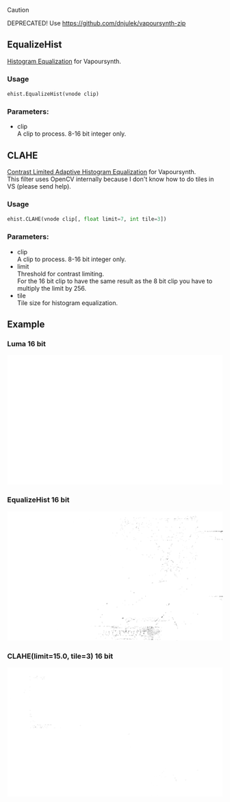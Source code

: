 > [!CAUTION] 
> DEPRECATED! Use https://github.com/dnjulek/vapoursynth-zip

## EqualizeHist

[Histogram Equalization](https://en.wikipedia.org/wiki/Histogram_equalization) for Vapoursynth.

### Usage
```python
ehist.EqualizeHist(vnode clip)
```
### Parameters:

- clip\
    A clip to process. 8-16 bit integer only.

## CLAHE

[Contrast Limited Adaptive Histogram Equalization](https://docs.opencv.org/5.x/d5/daf/tutorial_py_histogram_equalization.html) for Vapoursynth.\
This filter uses OpenCV internally because I don't know how to do tiles in VS (please send help).

### Usage
```python
ehist.CLAHE(vnode clip[, float limit=7, int tile=3])
```
### Parameters:

- clip\
    A clip to process. 8-16 bit integer only.
- limit\
    Threshold for contrast limiting.\
    For the 16 bit clip to have the same result as the 8 bit clip you have to multiply the limit by 256.
- tile\
    Tile size for histogram equalization.

## Example

### Luma 16 bit
![src](./assets/luma-16bit.jpg)

### EqualizeHist 16 bit
![equalizehist](./assets/EqualizeHist-16bit.jpg)

### CLAHE(limit=15.0, tile=3) 16 bit
![CLAHE](./assets/CLAHE-16bit.jpg)
